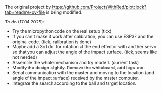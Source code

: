 The original project by https://github.com/ProjectsWithRed/plotclock?tab=readme-ov-file is being modified.

To do (17.04.2025):
- Try the micropython code on the real setup (tick)
- If you can't make it work after calibration, you can use ESP32 and the original code. (tick, calibration is done)
- Maybe add a 3rd dof for rotation at the end effector with another servo so that you can adjust the angle of the impact surface. (tick, seems like not needed)
- Assemble the whole mechanism and try mode 1. (current task)
- Modify the design slightly. Remove the whiteboard, add legs, etc.
- Serial communication with the master and moving to the location (and angle of the impact surface) received by the master computer.
- Integrate the search according to the ball and target location.
